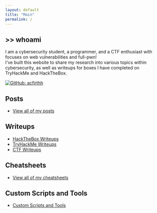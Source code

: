 ```yaml
---
layout: default
title: "Main"
permalink: /
---
```


<style>
    .badge-container {
        display: flex;
        align-items: center;
        gap: 20px;
    }

    @media (max-width: 768px) {
        .badge-container {
            flex-direction: column;
            align-items: flex-start;
            gap: 10px;
        }
    }
</style>

## >> whoami
I am a cybersecurity student, a programmer, and a CTF enthusiast with focuses on web vulnerabilities and full-pwn!\
I've built this website to share my research into various topics within cybersecurity, as well as writeups for boxes I have completed on TryHackMe and HackTheBox.

<div class="badge-container">
    <script src="https://www.hackthebox.eu/badge/1379691"></script>
    <script src="https://tryhackme.com/badge/1461775"></script>
    <a href="https://github.com/acfirthh"><img src="https://img.shields.io/github/followers/acfirthh?label=Github&logo=Github&style=for-the-badge" alt="GitHub: acfirthh"></a>
</div>

## Posts
- [View all of my posts](/posts)

## Writeups
- [HackTheBox Writeups](/writeups/hackthebox)
- [TryHackMe Writeups](/writeups/tryhackme)
- [CTF Writeups](/writeups/ctf)

## Cheatsheets
- [View all of my cheatsheets](/cheatsheets)

## Custom Scripts and Tools
- [Custom Scripts and Tools](/tools)

